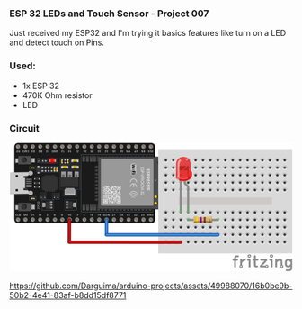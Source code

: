 ### ESP 32 LEDs and Touch Sensor - Project 007

Just received my ESP32 and I'm trying it basics features like turn on a LED and detect touch on Pins.

### Used:
* 1x ESP 32
* 470K Ohm resistor
* LED

### Circuit

![Fritzing Circuit](./fritzing.svg)

https://github.com/Darguima/arduino-projects/assets/49988070/16b0be9b-50b2-4e41-83af-b8dd15df8771
